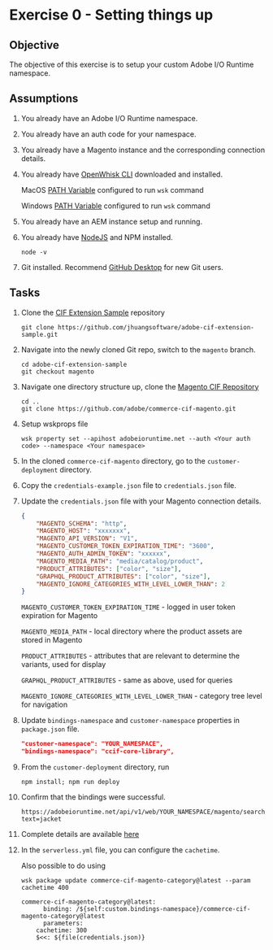 Exercise 0 - Setting things up
===========

## Objective

The objective of this exercise is to setup your custom Adobe I/O Runtime namespace. 

## Assumptions

1. You already have an Adobe I/O Runtime namespace.

2. You already have an auth code for your namespace. 

3. You already have a Magento instance and the corresponding connection details.

4. You already have [OpenWhisk CLI](https://github.com/apache/incubator-openwhisk-cli/releases) downloaded and installed.

   MacOS [PATH Variable](https://www.architectryan.com/2012/10/02/add-to-the-path-on-mac-os-x-mountain-lion/) configured to run `wsk` command

   Windows [PATH Variable](https://www.architectryan.com/2018/03/17/add-to-the-path-on-windows-10/) configured to run `wsk` command

5. You already have an AEM instance setup and running. 

6. You already have [NodeJS](https://nodejs.org/en/download/) and NPM installed. 

   ```shell
   node -v
   ```
   
7. Git installed.  Recommend [GitHub Desktop](https://desktop.github.com/) for new Git users.

## Tasks

1. Clone the [CIF Extension Sample](https://github.com/jhuangsoftware/adobe-cif-extension-sample) repository
	
	```shell
	git clone https://github.com/jhuangsoftware/adobe-cif-extension-sample.git
	```

2. Navigate into the newly cloned Git repo, switch to the `magento` branch. 

	```shell
	cd adobe-cif-extension-sample
	git checkout magento 
	```

3. Navigate one directory structure up, clone the [Magento CIF Repository](https://github.com/adobe/commerce-cif-magento) 

	```shell
	cd ..
	git clone https://github.com/adobe/commerce-cif-magento.git
	```

4. Setup wskprops file 

	```shell
	wsk property set --apihost adobeioruntime.net --auth <Your auth code> --namespace <Your namespace>
	```

5. In the cloned `commerce-cif-magento` directory, go to the `customer-deployment` directory.

6. Copy the `credentials-example.json` file to `credentials.json` file.

7. Update the `credentials.json` file with your Magento connection details.
	```json
	{
	    "MAGENTO_SCHEMA": "http",
	    "MAGENTO_HOST": "xxxxxxx",
	    "MAGENTO_API_VERSION": "V1",
	    "MAGENTO_CUSTOMER_TOKEN_EXPIRATION_TIME": "3600",
	    "MAGENTO_AUTH_ADMIN_TOKEN": "xxxxxx",
	    "MAGENTO_MEDIA_PATH": "media/catalog/product",
	    "PRODUCT_ATTRIBUTES": ["color", "size"],
	    "GRAPHQL_PRODUCT_ATTRIBUTES": ["color", "size"],
	    "MAGENTO_IGNORE_CATEGORIES_WITH_LEVEL_LOWER_THAN": 2
	}
	```

	`MAGENTO_CUSTOMER_TOKEN_EXPIRATION_TIME` - logged in user token expiration for Magento
	
	`MAGENTO_MEDIA_PATH` - local directory where the product assets are stored in Magento
	
	`PRODUCT_ATTRIBUTES` - attributes that are relevant to determine the variants, used for display 
	
	`GRAPHQL_PRODUCT_ATTRIBUTES` - same as above, used for queries
	
	`MAGENTO_IGNORE_CATEGORIES_WITH_LEVEL_LOWER_THAN` - category tree level for navigation

8. Update `bindings-namespace` and `customer-namespace` properties in `package.json` file.

	```json
	"customer-namespace": "YOUR_NAMESPACE",
	"bindings-namespace": "ccif-core-library",
	```

9. From the `customer-deployment` directory, run

	```shell
	npm install; npm run deploy
	```

10. Confirm that the bindings were successful. 

	```
	https://adobeioruntime.net/api/v1/web/YOUR_NAMESPACE/magento/searchProducts.http?text=jacket
	``` 

11. Complete details are available [here](https://github.com/adobe/commerce-cif-magento/tree/master/customer-deployment)

12. In the `serverless.yml` file, you can configure the `cachetime`.

    Also possible to do using 
   
	```shell
	wsk package update commerce-cif-magento-category@latest --param cachetime 400
	```

	```shell
	commerce-cif-magento-category@latest:
	      binding: /${self:custom.bindings-namespace}/commerce-cif-magento-category@latest
	      parameters:
		cachetime: 300
		$<<: ${file(credentials.json)}
	```

